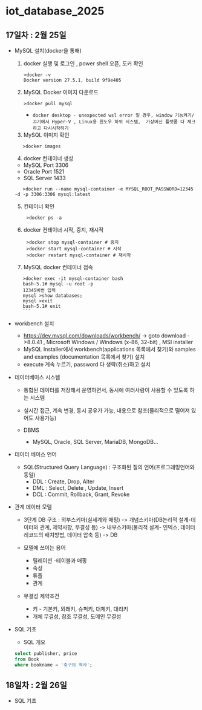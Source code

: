 # iot_database_2025

## 17일차 : 2월 25일

- MySQL 설치(docker을 통해)
    1. docker 실행 및 로그인 , power shell 오픈, 도커 확인
        ```shell
        >docker -v
        Docker version 27.5.1, build 9f9e405
        ```
    2. MySQL Docker 이미지 다운로드
        ```shell
        >docker pull mysql
        ```
        - `docker desktop - unexpected wsl error 일 경우, window 기능켜기/끄기에서 Hyper-V , Linux용 윈도우 하위 시스템,  가상머신 플랫폼 다 체크하고 다시시작하기`
    3. MySQL  이미지 확인
     ```shell
        >docker images
    ```
    4. docker 컨테이너 생성
    - MySQL Port 3306
    - Oracle Port 1521
    - SQL Server 1433
     ```shell
        >docker run --name mysql-container -e MYSQL_ROOT_PASSWORD=12345 -d -p 3306:3306 mysql:latest 
    ```
    5. 컨테이너 확인
       ```shell
        >docker ps -a 
        ```
    6. docker 컨테이너 시작, 중지, 재시작
       ```shell
        >docker stop mysql-container # 중지
        >docker start mysql-container # 시작
        >docker restart mysql-container # 재시작
        ```
    7. MySQL docker 컨테이너 접속
     ```shell
        >docker exec -it mysql-container bash
        bash-5.1# mysql -u root -p
        12345비번 입력
        mysql >show databases;
        mysql >exit  
        bash-5.1# exit 
        ```
- workbench 설치
    - https://dev.mysql.com/downloads/workbench/ -> goto download ->8.0.41 , Microsoft Windows / Windows (x-86, 32-bit) , MSI installer
    - MySQL Installer에서 workbench(applications 목록에서 찾기)와 samples and examples (documentation 목록에서 찾기) 설치
    - execute 계속 누르기, password 다 생략(취소)하고 설치 
    
- 데이터베이스 시스템
    - 통합된 데이터를 저장해서 운영하면서, 동시에 여러사람이 사용할 수 있도록 하는 시스템
    - 실시간 접근, 계속 변경, 동시 공유가 가능, 내용으로 참조(물리적으로 떨어져 있어도 사용가능)
    
    - DBMS 
        - MySQL, Oracle, SQL Server, MariaDB, MongoDB...
    
- 데이터 베이스 언어
    - SQL(Structured Query Language) : 구조화된 질의 언어(프로그래밍언어와 동일)
        - DDL : Create, Drop, Alter
        - DML : Select, Delete , Update, Insert
        - DCL : Commit, Rollback, Grant, Revoke

- 관계 데이터 모델
    - 3단계 DB 구조 : 외부스키마(실세계와 매핑) -> 개념스키마(DB논리적 설계-데이터와 관계, 제약사항, 무결성 등) -> 내부스키마(물리적 설계- 인덱스, 데이터 레코드의 배치방법, 데이터 압축 등)  -> DB
    
    - 모델에 쓰이는 용어
        - 릴레이션 -테이블과 매핑
        - 속성
        - 튜플
        - 관계

    - 무결성 제약조건
        - 키 - 기본키, 외래키, 슈퍼키, 대체키, 대리키
        - 개체 무결성, 참조 무결성, 도메인 무결성

- SQL 기초
    - SQL 개요
    ```sql
    select publisher, price
    from Book
    where bookname = '축구의 역사';
    ```



## 18일차 : 2월 26일    
- SQL 기초